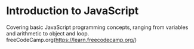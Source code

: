 # Introduction to JavaScript
Covering basic JavaScript programming concepts, ranging from variables and arithmetic to object and loop. <br>
freeCodeCamp.org(https://learn.freecodecamp.org/)
